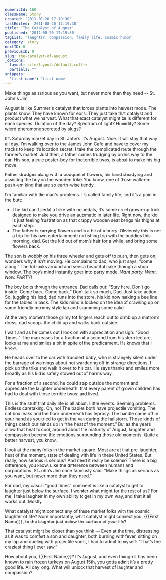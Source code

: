 ```yaml
---
numericId: 160
className: Story
created: '2011-08-20 17:19:30'
lastEdited: '2011-08-20 17:19:30'
title: 'The Catalyst of August'
published: '2011-08-20 17:19:30'
tagList: 'laughter, compassion, family life, cosmic humor'
category: story
nextID: 0
previousID: 0
slug: the-catalyst-of-august
_options:
  layout: site/layouts/default.coffee
  partials: ""
snippets:
  'first name': 'first name'
---
```

Make things as serious as you want, but never more than they need -- St. John's Jim

August is like Summer's catalyst that forces plants into harvest mode. The plants know. They have known for eons. They just take that catalyst and product what we harvest. What that exact catalyst might be is different for each species. Duration of the day? Spectrum of light? Humidity? Some wierd pheromone secreted by slugs? 

It’s Saturday market day in St. John’s. It’s August. Nice. It will stay that way all day. I’m walking over to the James John Cafe and have to cover my tracks to keep it’s location secret. I take the complicated route through the farmer’s market. Just then, a father comes trudging by on his way to the car. His son, a cute poster-boy for the terrible twos, is about to make his big move.

Father drudges along with a bouquet of flowers, his hand steadying and assisting the boy on the wooden trike. You know, one of those walk-em push-em kind that are so earth-wise trendy.

I’m familiar with the man's problems. It’s called family life, and it’s a pain in the butt:

* The kid can’t pedal a trike with no pedals, It’s some cruel grown-up trick designed to make you drive an automatic in later life. Right now, the kid is just feeling frustration as that crappy wooden seat bangs his thighs at each step.
* The father is carrying flowers and is a bit of a hurry. Obviously this is not a trip for his own entertainment: no fishing trip with the buddies this morning, dad. Get the kid out of mom’s hair for a while, and bring some flowers back.


The son is wobbly on his three wheeler and gets off to push, then gets on, wonders why it isn’t moving. He complains to dad, who just says, “come along.” The tot looks around and sees a beautiful cake through a shop window. The boy’s mind instantly goes into party mode. _Want party. Want. Now. PARTY!_

The boy bolts through the entrance. Dad calls out: “Stay here. Don’t go inside. Come back. Come back.” Don’t talk so much, Dad. Just take action. So, juggling his load, dad runs into the store, his kid now making a bee line for the tables in back. The kids mind is locked on the idea of crawling up on some friendly mommy style lap and scamming some cake.

At the very moment those grimy tot fingers reach out to climb up a matron’s dress, dad scoops the child up and walks back outside.

I wait and as he comes out I look on with appreciation and sigh: “Good Times.” The man eases for a fraction of a second from his stern lecture, looks at me and smiles a bit in spite of the predicament. He knows that I know.

He heads over to the car with truculent baby, who is strangely silent under the barrage of warnings about not wandering off in strange directions. I pick up the trike and walk it over to his car. He says thanks and smiles more broadly as his kid is safely stowed out of harms way.

For a fraction of a second, he could step outside the moment and appreciate the laughter underneath: that every parent of grown children has had to deal with those terrible twos: and lived.

This is the stuff that daily life is all about. Little events. Seeming problems. Endless caretaking. Oh, no! The babies both have projectile vomiting. The cat box leaks and the floor underneath has leprosy. The handle came off in your hand as you tried to get in the van during the hailstorm. Those kinds of things catch our minds up in “the heat of the moment.” But as the years allow that heat to cool, around about the maturity of August, laughter and compassion become the emotions surrounding those old moments. Quite a better harvest, you know.

I look at the many folks in the market square. Most are at that pre-laughter, heat of the moment, state of dealing with life in these United States. But really, how serious is serious? And need it really be solemn? There is a big difference, you know. Like the difference between humans and corporations. St John’s Jim once famously said: “Make things as serious as you want, but never more than they need.”

For dad, my casual “good times” comment is like a catalyst to get to laughter just below the surface. I wonder what might for the rest of us? For me, I take laughter in my own ability to get in my own way, and that it all works out. Mostly.

What catalyst might connect any of these market folks with the cosmic laughter of life? More importantly, what catalyst might connect you, {{{First Name}}}, to the laughter just below the surface of your life?

That catalyst might be closer than you think — Even at the time, distressing as it was to comfort a son and daughter, both burning with fever, sitting on my lap and dueling with projectile vomit, I had to admit to myself: “That’s the craziest thing I ever saw.”

How about you, {{{First Name}}}? It’s August, and even though it has been known to rain frozen turkeys on August 15th, you gotta admit it’s a pretty good life. All day long. What will unlock that harvest of laughter and compassion?

